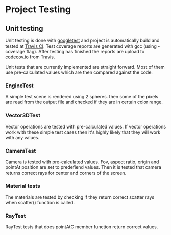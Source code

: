 # Project Testing


## Unit testing 

Unit testing is done with [googletest](https://github.com/google/googletest) and project is automatically build and tested at [Travis CI](https://travis-ci.org/). Test coverage reports are generated with gcc (using -coverage flag). After testing has finished the reports are upload to [codecov.io](https://codecov.io/) from Travis. 

Unit tests that are currently implemented are 
straight forward. Most of them use pre-calculated 
values which are then compared against the code.

### EngineTest

A simple test scene is rendered using 2 spheres. then some of the pixels are read from the output file and checked if they are in 
certain color range. 


### Vector3DTest

Vector operations are tested with pre-calculated values. If vector operations work with these simple test cases then it's highly likely 
that they will work with any values. 

### CameraTest

Camera is tested with pre-calculated values. Fov, aspect ratio, origin
and pointAt position are set to predefiend values. Then it is tested 
that camera returns correct rays for center and corners of the screen. 

### Material tests

The materials are tested by checking if they return correct 
scatter rays when scatter() function is called.


### RayTest

RayTest tests  that does pointAtC member function return correct values.



